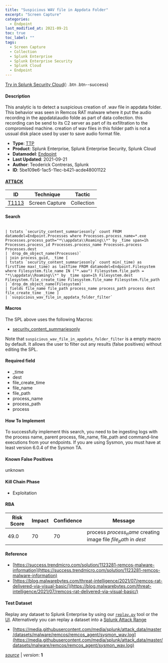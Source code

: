 ```yaml
---
title: "Suspicious WAV file in Appdata Folder"
excerpt: "Screen Capture"
categories:
  - Endpoint
last_modified_at: 2021-09-21
toc: true
toc_label: ""
tags:
  - Screen Capture
  - Collection
  - Splunk Enterprise
  - Splunk Enterprise Security
  - Splunk Cloud
  - Endpoint
---
```




[Try in Splunk Security Cloud](https://www.splunk.com/en_us/cyber-security.html){: .btn .btn--success}

#### Description

This analytic is to detect a suspicious creation of .wav file in appdata folder. This behavior was seen in Remcos RAT malware where it put the audio recording in the appdata\audio folde as part of data collection. this recording can be send to its C2 server as part of its exfiltration to the compromised machine. creation of wav files in this folder path is not a ussual disk place used by user to save audio format file.

- **Type**: [TTP](https://github.com/splunk/security_content/wiki/Detection-Analytic-Types)
- **Product**: Splunk Enterprise, Splunk Enterprise Security, Splunk Cloud
- **Datamodel**: [Endpoint](https://docs.splunk.com/Documentation/CIM/latest/User/Endpoint)
- **Last Updated**: 2021-09-21
- **Author**: Teoderick Contreras, Splunk
- **ID**: 5be109e6-1ac5-11ec-b421-acde48001122


#### [ATT&CK](https://attack.mitre.org/)

| ID             | Technique        |  Tactic             |
| -------------- | ---------------- |-------------------- |
| [T1113](https://attack.mitre.org/techniques/T1113/) | Screen Capture | Collection |

#### Search

```

| tstats `security_content_summariesonly` count FROM datamodel=Endpoint.Processes where Processes.process_name=*.exe Processes.process_path="*\\appdata\\Roaming\\*" by _time span=1h Processes.process_id Processes.process_name Processes.process Processes.dest 
| `drop_dm_object_name(Processes)` 
| join process_guid, _time [
| tstats `security_content_summariesonly` count min(_time) as firstTime max(_time) as lastTime FROM datamodel=Endpoint.Filesystem where Filesystem.file_name IN ("*.wav") Filesystem.file_path = "*\\appdata\\Roaming\\*" by _time span=1h Filesystem.dest Filesystem.file_create_time Filesystem.file_name Filesystem.file_path 
| `drop_dm_object_name(Filesystem)` 
| fields file_name file_path process_name process_path process dest file_create_time _time ] 
| `suspicious_wav_file_in_appdata_folder_filter`
```

#### Macros
The SPL above uses the following Macros:
* [security_content_summariesonly](https://github.com/splunk/security_content/blob/develop/macros/security_content_summariesonly.yml)

Note that `suspicious_wav_file_in_appdata_folder_filter` is a empty macro by default. It allows the user to filter out any results (false positives) without editing the SPL.

#### Required field
* _time
* dest
* file_create_time
* file_name
* file_path
* process_name
* process_path
* process


#### How To Implement
To successfully implement this search, you need to be ingesting logs with the process name, parent process, file_name, file_path and command-line executions from your endpoints. If you are using Sysmon, you must have at least version 6.0.4 of the Sysmon TA.

#### Known False Positives
unknown

#### Kill Chain Phase
* Exploitation



#### RBA

| Risk Score  | Impact      | Confidence   | Message      |
| ----------- | ----------- |--------------|--------------|
| 49.0 | 70 | 70 | process $process_name$ creating image file $file_path$ in $dest$ |




#### Reference

* [https://success.trendmicro.com/solution/1123281-remcos-malware-information](https://success.trendmicro.com/solution/1123281-remcos-malware-information)
* [https://blog.malwarebytes.com/threat-intelligence/2021/07/remcos-rat-delivered-via-visual-basic/](https://blog.malwarebytes.com/threat-intelligence/2021/07/remcos-rat-delivered-via-visual-basic/)



#### Test Dataset
Replay any dataset to Splunk Enterprise by using our [`replay.py`](https://github.com/splunk/attack_data#using-replaypy) tool or the [UI](https://github.com/splunk/attack_data#using-ui).
Alternatively you can replay a dataset into a [Splunk Attack Range](https://github.com/splunk/attack_range#replay-dumps-into-attack-range-splunk-server)

* [https://media.githubusercontent.com/media/splunk/attack_data/master/datasets/malware/remcos/remcos_agent/sysmon_wav.log](https://media.githubusercontent.com/media/splunk/attack_data/master/datasets/malware/remcos/remcos_agent/sysmon_wav.log)



[*source*](https://github.com/splunk/security_content/tree/develop/detections/endpoint/suspicious_wav_file_in_appdata_folder.yml) \| *version*: **1**